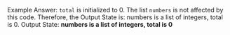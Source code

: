 Example Answer: 
`total` is initialized to 0. The list `numbers` is not affected by this code. Therefore, the Output State is: numbers is a list of integers, total is 0.
Output State: **numbers is a list of integers, total is 0**